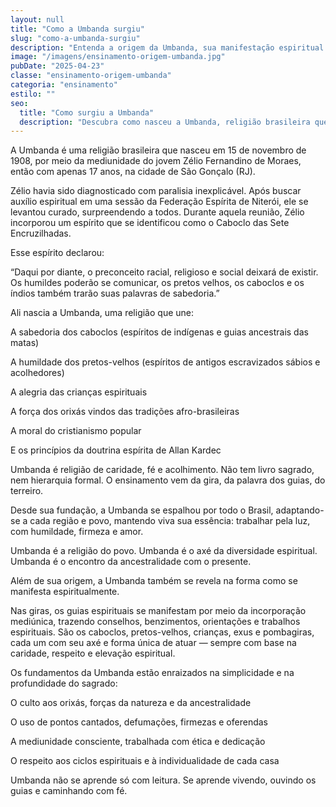 ```yaml
---
layout: null
title: "Como a Umbanda surgiu"
slug: "como-a-umbanda-surgiu"
description: "Entenda a origem da Umbanda, sua manifestação espiritual e os fundamentos do seu nascimento."
image: "/imagens/ensinamento-origem-umbanda.jpg"
pubDate: "2025-04-23"
classe: "ensinamento-origem-umbanda"
categoria: "ensinamento"
estilo: ""
seo:
  title: "Como surgiu a Umbanda"
  description: "Descubra como nasceu a Umbanda, religião brasileira que une fé, ancestralidade e luz espiritual."
---
```



A Umbanda é uma religião brasileira que nasceu em 15 de novembro de 1908, por meio da mediunidade do jovem Zélio Fernandino de Moraes, então com apenas 17 anos, na cidade de São Gonçalo (RJ).

Zélio havia sido diagnosticado com paralisia inexplicável. Após buscar auxílio espiritual em uma sessão da Federação Espírita de Niterói, ele se levantou curado, surpreendendo a todos. Durante aquela reunião, Zélio incorporou um espírito que se identificou como o Caboclo das Sete Encruzilhadas.

Esse espírito declarou:

“Daqui por diante, o preconceito racial, religioso e social deixará de existir. Os humildes poderão se comunicar, os pretos velhos, os caboclos e os índios também trarão suas palavras de sabedoria.”

Ali nascia a Umbanda, uma religião que une:

A sabedoria dos caboclos (espíritos de indígenas e guias ancestrais das matas)

A humildade dos pretos-velhos (espíritos de antigos escravizados sábios e acolhedores)

A alegria das crianças espirituais

A força dos orixás vindos das tradições afro-brasileiras

A moral do cristianismo popular

E os princípios da doutrina espírita de Allan Kardec

Umbanda é religião de caridade, fé e acolhimento. Não tem livro sagrado, nem hierarquia formal. O ensinamento vem da gira, da palavra dos guias, do terreiro.

Desde sua fundação, a Umbanda se espalhou por todo o Brasil, adaptando-se a cada região e povo, mantendo viva sua essência: trabalhar pela luz, com humildade, firmeza e amor.

Umbanda é a religião do povo.
Umbanda é o axé da diversidade espiritual.
Umbanda é o encontro da ancestralidade com o presente.

Além de sua origem, a Umbanda também se revela na forma como se manifesta espiritualmente.

Nas giras, os guias espirituais se manifestam por meio da incorporação mediúnica, trazendo conselhos, benzimentos, orientações e trabalhos espirituais. São os caboclos, pretos-velhos, crianças, exus e pombagiras, cada um com seu axé e forma única de atuar — sempre com base na caridade, respeito e elevação espiritual.

Os fundamentos da Umbanda estão enraizados na simplicidade e na profundidade do sagrado:

O culto aos orixás, forças da natureza e da ancestralidade

O uso de pontos cantados, defumações, firmezas e oferendas

A mediunidade consciente, trabalhada com ética e dedicação

O respeito aos ciclos espirituais e à individualidade de cada casa

Umbanda não se aprende só com leitura. Se aprende vivendo, ouvindo os guias e caminhando com fé.
